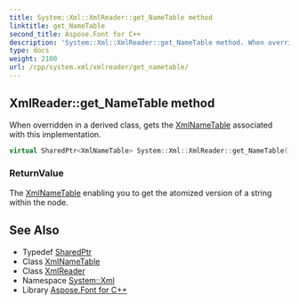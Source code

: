 ```yaml
---
title: System::Xml::XmlReader::get_NameTable method
linktitle: get_NameTable
second_title: Aspose.Font for C++
description: 'System::Xml::XmlReader::get_NameTable method. When overridden in a derived class, gets the XmlNameTable associated with this implementation in C++.'
type: docs
weight: 2100
url: /cpp/system.xml/xmlreader/get_nametable/
---
```

## XmlReader::get_NameTable method


When overridden in a derived class, gets the [XmlNameTable](../../xmlnametable/) associated with this implementation.

```cpp
virtual SharedPtr<XmlNameTable> System::Xml::XmlReader::get_NameTable()=0
```


### ReturnValue

The [XmlNameTable](../../xmlnametable/) enabling you to get the atomized version of a string within the node.

## See Also

* Typedef [SharedPtr](../../../system/sharedptr/)
* Class [XmlNameTable](../../xmlnametable/)
* Class [XmlReader](../)
* Namespace [System::Xml](../../)
* Library [Aspose.Font for C++](../../../)
